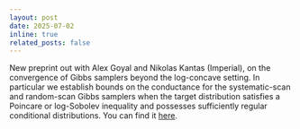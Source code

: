```yaml
---
layout: post
date: 2025-07-02
inline: true
related_posts: false
---
```


New preprint out with Alex Goyal and Nikolas Kantas (Imperial), on the convergence of Gibbs samplers beyond the log-concave setting. 
In particular we establish bounds on the conductance for the systematic-scan and random-scan Gibbs samplers when the target distribution satisfies a Poincare or log-Sobolev inequality and possesses sufficiently regular conditional distributions. You can find it [here](https://arxiv.org/abs/2506.22258).
